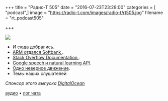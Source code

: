 +++
title = "Радио-Т 505"
date = "2016-07-23T23:28:00"
categories = [ "podcast",]
image = "https://radio-t.com/images/radio-t/rt505.jpg"
filename = "rt_podcast505"

+++

![](https://radio-t.com/images/radio-t/rt505.jpg)

- И сюда добрались.
- [ARM отдался Softbank ](http://www.bbc.com/news/business-36827769).
- [Stack Overflow Documentation ](http://blog.stackoverflow.com/2016/07/introducing-stack-overflow-documentation-beta/?cb=1).
- [Google speech и natural learning API](http://fortune.com/2016/07/20/new-google-ai-tools/).
- [Одно неверное движение](https://techcrunch.com/2016/07/20/man-behind-webs-biggest-illegal-film-site-arrested-following-legal-itunes-purchase/).
- Темы наших слушателей

_Спонсор этого выпуска [DigitalOcean](https://do.co/radiot)_

[аудио](https://cdn.radio-t.com/rt_podcast505.mp3) • [лог чата](http://chat.radio-t.com/logs/radio-t-505.html)
<audio src="https://cdn.radio-t.com/rt_podcast505.mp3" preload="none"></audio>
